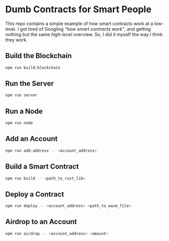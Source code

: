 # Dumb Contracts for Smart People

This repo contains a simple example of how smart contracts work at a low-level. I got tired of Googling _"how smart contracts work"_, and getting nothing but the same _high-level_ overview. So, I did it myself the way I think they work.

## Build the Blockchain

```bash
npm run build:blockchain
```

## Run the Server

```bash
npm run server
```

## Run a Node

```bash
npm run node
```

## Add an Account

```bash
npm run add-address -- <account_address>
```

## Build a Smart Contract

```bash
npm run build -- <path_to_rust_lib>
```

## Deploy a Contract

```bash
npm run deploy -- <account_address> <path_to_wasm_file>
```

## Airdrop to an Account

```bash
npm run airdrop -- <account_address> <amount>
```
